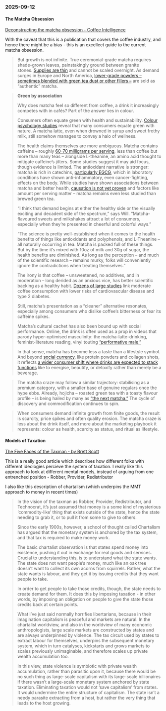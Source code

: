 ### 2025-09-12
#### The Matcha Obsession
[Deconstructing the matcha obsession - Coffee Intelligence](https://intelligence.coffee/2025/09/deconstructing-the-matcha-obsession/)

With the caveat that this is a publication that covers the coffee industry, and hence there might be a bias - this is an excellect guide to the current matcha obsession.

> But growth is not infinite. True ceremonial-grade matcha requires shade-grown leaves, painstakingly ground between granite stones. [Supplies are thin](https://www.bbc.com/news/articles/cgq7w1n00xeo) and cannot be scaled overnight. As demand surges in Europe and North America, [lower-grade powders – sometimes blended with green tea dust or other fillers –](https://aiya-europe.com/en/fight-fake-matcha/) are sold as “authentic” matcha.


> **Green by association**
> 
> Why does matcha feel so different from coffee, a drink it increasingly competes with in cafés? Part of the answer lies in colour. 
> 
> Consumers often equate green with health and sustainability. [Colour psychology studies](https://www.researchgate.net/publication/376712079_Color_green_and_sustainable_consumption_behavior_A_self-expansion_perspective) reveal that many consumers equate green with nature. A matcha latte, even when drowned in syrup and sweet frothy milk, still somehow manages to convey a halo of wellness.
> 
> The health claims themselves are more ambiguous. Matcha contains caffeine – roughly [60-70 milligrams per serving](https://www.uclahealth.org/news/article/ucla-health-dietitian-discusses-matcha-amid-global-shortage), less than coffee but more than many teas – alongside L-theanine, an amino acid thought to mitigate caffeine’s jitters. Some studies suggest it may aid focus, though evidence is limited. The antioxidant narrative is stronger: matcha is rich in catechins, [particularly EGCG](https://time.com/5188377/matcha-tea-benefits/]), which in laboratory conditions have shown anti-inflammatory, even cancer-fighting, effects on the body. While studies have shown associations between matcha and better health, [causation is not yet proven](https://time.com/5188377/matcha-tea-benefits/) and factors like amount per serving matter – matcha remains even less studied than brewed green tea.
> 
> “I think that demand begins at either the healthy side or the visually exciting and decadent side of the spectrum,” says Will. “Matcha-flavoured sweets and milkshakes attract a lot of consumers, especially when they’re presented in cheerful and colorful ways.”
> 
> “The science is pretty well-established when it comes to the health benefits of things like antioxidants and polyphenols, and L-Theanine – all naturally occurring in tea. Matcha is packed full of these things. But by the time it’s mixed with 10oz of milk and 30g of sugar, the health benefits are diminished. As long as the perception – and much of the scientific research – remains murky, folks will conveniently ignore the contradictions when treating themselves.”
> 
> The irony is that coffee – unsweetened, no additives, and in moderation – long derided as an anxious vice, has better scientific backing as a healthy habit. [Dozens of large studies](https://www.mdpi.com/2072-6643/17/15/2558#:~:text=A%202019%20meta%2Danalysis%20of,and%20caffeine%20content%20of%20coffee.) link moderate coffee consumption with lower risks of cardiovascular disease and type 2 diabetes. 
> 
> Still, matcha’s presentation as a “cleaner” alternative resonates, especially among consumers who dislike coffee’s bitterness or fear its caffeine spikes. 
> 
> Matcha’s cultural cachet has also been bound up with social performance. Online, the drink is often used as a prop in videos that parody hyper-optimised masculinity: the matcha-latte-drinking, feminist-literature reading, vinyl touting [“performative male.”](https://www.theguardian.com/society/2025/sep/04/matcha-latte-performative-male) 
> 
> In that sense, matcha has become less a taste than a lifestyle symbol. And beyond [social currency](https://intelligence.coffee/2025/07/coffee-is-evolving-as-social-currency/), like protein powders and collagen shots, it reflects [a wider consumer shift where drinks are expected to stack functions](https://intelligence.coffee/2025/07/why-we-keep-adding-things-to-coffee/) like to energise, beautify, or detoxify rather than merely be a beverage.

> The matcha craze may follow a similar trajectory: stabilising as a premium category, with a smaller base of genuine regulars once the hype ebbs. Already, hojicha – roasted green tea with a toasty flavour profile – is being hailed by many as [“the next matcha.”](https://www.ft.com/content/45d8d878-605f-4b2d-bfeb-70f8c9fc60c1) The cycle of discovery and commodification continues to spin.

> When consumers demand infinite growth from finite goods, the result is scarcity, price spikes and often quality erosion. The matcha craze is less about the drink itself, and more about the marketing playbook it represents: colour as health, scarcity as status, and ritual as lifestyle.

#### Models of Taxation
[The Five Faces of the Taxman - by Brett Scott](https://www.asomo.co/p/the-five-faces-of-the-taxman)

This is a really good article which describes how different folks with different ideologies percieve the system of taxation. I really like this approach to look at different mental models, instead of arguing from one entrenched position - Robber, Provider, Redistributor

I also like this description of chartalism (which underpins the MMT approach to money in recent times)

> In the vision of the taxman as Robber, Provider, Redistributor, and Technocrat, it’s just assumed that money is a some kind of mysterious ‘commodity-like’ thing that exists outside of the state, hence the state needing to grab it, or to pull it from some to give to others.
> 
> Since the early 1900s, however, a school of thought called Chartalism has argued that the monetary system is anchored by the tax system, and that tax is required to make money work.
> 
> The basic chartalist observation is that states spend money into existence, pushing it out in exchange for real goods and services. Crucial to understanding this, is to understand what the state wants. The state does not want people’s money, much like an oak tree doesn’t want to collect its own acorns from squirrels. Rather, what the state wants is labour, and they get it by issuing credits that they want people to take.
> 
> In order to get people to take those credits, though, the state needs to create demand for them. It does this by imposing taxation - in other words, by imposing an obligation on people to give the state those credits back at certain points.
> 
> What I’ve just said normally horrifies libertarians, because in their imagination capitalism is peaceful and markets are natural. In the chartalist worldview, and also in the worldview of many economic anthropologists, large scale markets are constructed by states and are always underpinned by violence. The tax circuit used by states to extract labour for themselves, underpins the subsequent monetary system, which in turn catalyses, kickstarts and grows markets to scales previously unimaginable, and therefore scales up private wealth accumulation too.
> 
> In this view, state violence is symbiotic with private wealth accumulation, rather than parasitic upon it, because there would be no such thing as large-scale capitalism with its large-scale billionaires if there wasn’t a large-scale monetary system anchored by state taxation. Eliminating taxation would not ‘save capitalism’ from states. It would undermine the entire structure of capitalism. The state isn’t a needy parasite extracting from a host, but rather the very thing that leads to the host growing.